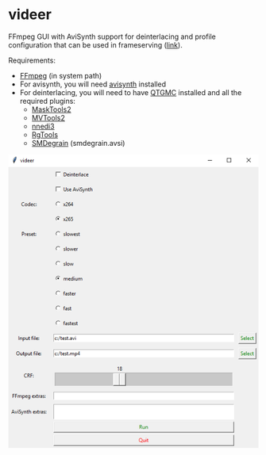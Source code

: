 # videer
FFmpeg GUI with AviSynth support for deinterlacing and profile configuration that can be used in frameserving ([link](https://github.com/satishsampath/frame-server)).

Requirements:
- [FFmpeg](https://ffmpeg.org/) (in system path)
- For avisynth, you will need [avisynth](http://avisynth.nl/index.php/Main_Page) installed
- For deinterlacing, you will need to have [QTGMC](http://forum.doom9.org/attachment.php?attachmentid=16264&d=1521180781) installed and all the required plugins:
    - [MaskTools2](https://github.com/pinterf/masktools/releases/download/2.2.18/masktools2-v2.2.18.7z)
    - [MVTools2](https://github.com/pinterf/mvtools/releases/download/2.7.41/mvtools-2.7.41-with-depans.7z)
    - [nnedi3](https://github.com/jpsdr/NNEDI3/releases/download/0.9.4.53/NNEDI3_v0_9_4_53.7z)
    - [RgTools](https://github.com/pinterf/RgTools/releases/download/0.98/RgTools-0.98.7z)
    - [SMDegrain](https://pastebin.com/u1xsPLwK) (smdegrain.avsi)
    
![thumb](thumb.png)    
    
